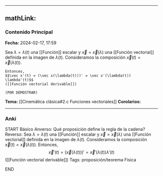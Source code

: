 
---
mathLink:
---
### Contenido Principal

**Fecha:** 2024-02-17, 17:59

Sea $\lambda = \lambda(t)$ una [[Función]] escalar y $\vec x = \vec x(\lambda)$ una [[Función vectorial]] definida en la imagen de $\lambda(t)$. Consideramos la composición $\vec x(t) = \vec x(\lambda(t))$.

```ad-proposition
Entonces,
$$\vec x'(t) = (\vec x(\lambda(t)))' = \vec x'(\lambda(t)) \lambda'(t)$$
([[Función vectorial derivable]])
```


```ad-proof
(POR DEMOSTRAR)
```



**Tema:** [[Cinemática clásica#2.c Funciones vectoriales]]
**Corolarios:**

---
### Anki

START
Básico
Anverso: Qué proposición define la regla de la cadena?
Reverso: Sea $\lambda = \lambda(t)$ una [[Función]] escalar y $\vec x = \vec x(\lambda)$ una [[Función vectorial]] definida en la imagen de $\lambda(t)$. Consideramos la composición $\vec x(t) = \vec x(\lambda(t))$.
Entonces,
$$\vec x'(t) = (\vec x(\lambda(t)))' = \vec x'(\lambda(t)) \lambda'(t)$$
([[Función vectorial derivable]])
Tags: proposición/teorema Física
<!--ID: 1708275569223-->
END
